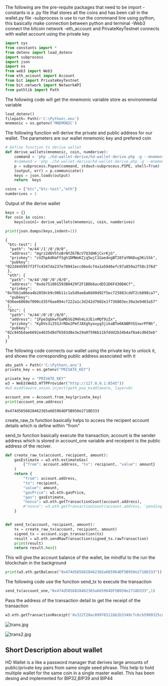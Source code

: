 The following are the pre-requite packages that need to be import
 -constants is a .py file that stores all the coins and has been call in the wallet.py file
 -subprocess is use to run the commnand line using python, this basically make connection between python and terminal 
 -Web3 connect the bitcoin network 
 -eth_account and PrivateKeyTestnet connects with wallet account using the private key



```python
import sys
from constants import *
from dotenv import load_dotenv
import subprocess
import json
import os
from web3 import Web3
from eth_account import Account
from bit import PrivateKeyTestnet
from bit.network import NetworkAPI
from pathlib import Path
```

The following code will get the mnemonic variable store as environmental variable


```python
load_dotenv()
filepath= Path(r'C:\Python\.env')
mnemonic = os.getenv('MNEMONIC')
```

The following function will derive the private and public address for our wallet. The parameters are our wallet mnemonic key and prefered coin 


```python
# Define function to derive wallet
def derive_wallets(mnemonic, coin, numderive):
    command = 'php ./hd-wallet-derive/hd-wallet-derive.php -g --mnemonic="' + mnemonic + '" --cols=path,address,privkey,pubkey --coin="' + coin + '" --numderive="' + str(numderive) + '"   --format=json'  
    #command = 'php ./hd-wallet-derive/hd-wallet-derive.php -g --mnemonic="' + mnemonic + '" --cols=path,address,privkey,pubkey --coin="' + coin + '" --numderive=1 --format=json'
    p = subprocess.Popen(command, stdout=subprocess.PIPE, shell=True)
    (output, err) = p.communicate()
    keys = json.loads(output)
    return  keys
```


```python
coins = {"btc","btc-test","eth"}
numderives = 1
```

Output of the derive wallet


```python
keys = {}
for coin in coins:
    keys[coin]= derive_wallets(mnemonic, coin, numderives)

print(json.dumps(keys,indent=1))  
```

    {
     "btc-test": {
      "path": "m/44'/1'/0'/0/0",
      "address": "mgrz2d6V5toBrNYZ67BcV7Q3dH6jCxrKjG",
      "privkey": "cUZhpAdHaFfSgh1DMWaKZjq5wjC1Gae4ngBT28faYNhDug3KiSSk",
      "pubkey": "022d445957f3f7c4347da237e78841ecc66edcf4a1a5846efc97a859a2f58c376d"
     },
     "eth": {
      "path": "m/44'/60'/0'/0/0",
      "address": "0xde751001593B0429f2F1BDb6acdD51D6Fd30DACf",
      "privkey": "0xfbb1a06ea4b2850cb9c90b11c1a5d9ae8a0d49d92f5ec725883cddf2cb898ca7",
      "pubkey": "036ee6868e7090cd35f6ae094cf222a1c3d242d7602e1f736803ec39a3e9403a57"
     },
     "btc": {
      "path": "m/44'/0'/0'/0/0",
      "address": "1Fpe3qbkwfGaMbSG1M4h4LUJEinMQf9zZx",
      "privkey": "KyDVx3i25SJrRDe2PmfJAXghyouyg3jikaBTe6KABRYGSxwrPFNh",
      "pubkey": "02c845bdae6692e4635d8df6503d8e3e29a07596b11bfddd2b34b4af8a4cd0d3eb"
     }
    }
    

The following code connects our wallet using the private key to unlock it, and shows the corresponding public address associated with it


```python
abs_path = Path(r'C:\Python\.env')
private_key = os.getenv("PRIVATE_KEY")

private_key = "PRIVATE_KEY"
w3 = Web3(Web3.HTTPProvider("http://127.0.0.1:8545"))
#w3.middleware_onion.inject(geth_poa_middleware, layer=0)

account_one = Account.from_key(private_key)
print(account_one.address)
```

    0x474d5856828462365a665964DF5B950e2718D333
    

create_raw_tx function basically helps to access the recipent account details which is define within "from"

send_tx function basically execute the transaction; account is the sender address which is stored in account_one variable and receipent is the public address of the reciver.


```python
def create_raw_tx(account, recipient, amount):
    gasEstimate = w3.eth.estimateGas(
        {"from": account.address, "to": recipient, "value": amount}
    )
    return {
        "from": account.address,
        "to": recipient,
        "value": amount,
        "gasPrice": w3.eth.gasPrice,
        "gas": gasEstimate,
        "nonce": w3.eth.getTransactionCount(account.address),
        #"nonce": w3.eth.getTransactionCount(account.address, 'pending')
    }


def send_tx(account, recipient, amount):
    tx = create_raw_tx(account, recipient, amount)
    signed_tx = account.sign_transaction(tx)
    result = w3.eth.sendRawTransaction(signed_tx.rawTransaction)
    print(result)
    return result.hex()
```

This will give the account balance of the wallet, be mindful to the run the blockchain in the background


```python
print(w3.eth.getBalance("0x474d5856828462365a665964DF5B950e2718D333"))
```

The following code use the function send_tx to execute the transaction


```python
send_tx(account_one,"0x474d5856828462365a665964DF5B950e2718D333",1)
```

Pass the address of the transaction detail to get the receipt of the transaction 


```python
w3.eth.getTransactionReceipt('0x322f20ac09976511bb2b3349c7c6cb5909325cd2f9cc29a22d6e8d6e968a73bf')
```

![trans.jpg](attachment:trans.jpg)

![trans2.jpg](attachment:trans2.jpg)

## Short Description about wallet

HD Wallet is a like a password manager that derives large amounts of public/private key pairs from same single seed phrase. 
This help to hold multiple wallet for the same coin in a single master wallet. This has been desing and implemented for BIP32,BIP39 and BIP44 

